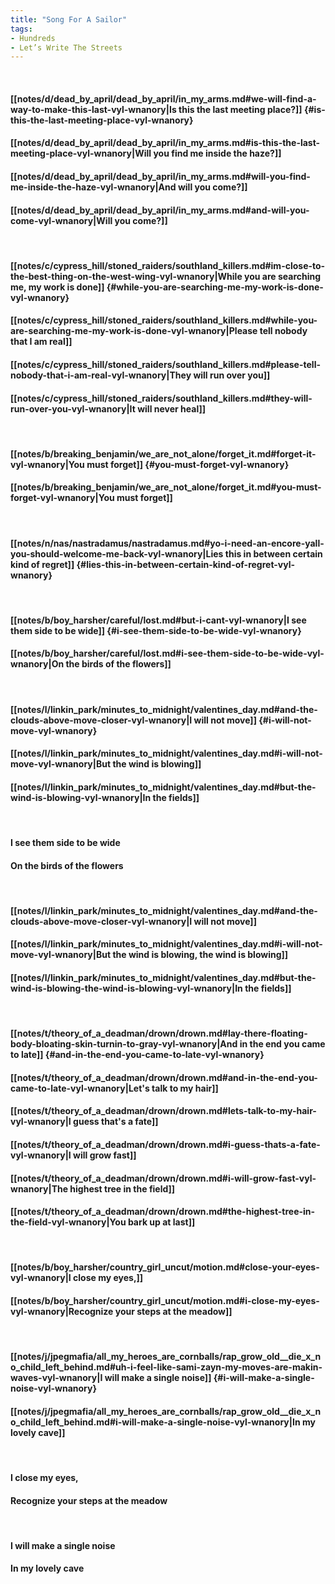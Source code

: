 ```yaml
---
title: "Song For A Sailor"
tags:
- Hundreds
- Let’s Write The Streets
---
```

&nbsp;
#### [[notes/d/dead_by_april/dead_by_april/in_my_arms.md#we-will-find-a-way-to-make-this-last-vyl-wnanory|Is this the last meeting place?]] {#is-this-the-last-meeting-place-vyl-wnanory}
#### [[notes/d/dead_by_april/dead_by_april/in_my_arms.md#is-this-the-last-meeting-place-vyl-wnanory|Will you find me inside the haze?]]
#### [[notes/d/dead_by_april/dead_by_april/in_my_arms.md#will-you-find-me-inside-the-haze-vyl-wnanory|And will you come?]]
#### [[notes/d/dead_by_april/dead_by_april/in_my_arms.md#and-will-you-come-vyl-wnanory|Will you come?]]
&nbsp;
#### [[notes/c/cypress_hill/stoned_raiders/southland_killers.md#im-close-to-the-best-thing-on-the-west-wing-vyl-wnanory|While you are searching me, my work is done]] {#while-you-are-searching-me-my-work-is-done-vyl-wnanory}
#### [[notes/c/cypress_hill/stoned_raiders/southland_killers.md#while-you-are-searching-me-my-work-is-done-vyl-wnanory|Please tell nobody that I am real]]
#### [[notes/c/cypress_hill/stoned_raiders/southland_killers.md#please-tell-nobody-that-i-am-real-vyl-wnanory|They will run over you]]
#### [[notes/c/cypress_hill/stoned_raiders/southland_killers.md#they-will-run-over-you-vyl-wnanory|It will never heal]]
&nbsp;
#### [[notes/b/breaking_benjamin/we_are_not_alone/forget_it.md#forget-it-vyl-wnanory|You must forget]] {#you-must-forget-vyl-wnanory}
#### [[notes/b/breaking_benjamin/we_are_not_alone/forget_it.md#you-must-forget-vyl-wnanory|You must forget]]
&nbsp;
#### [[notes/n/nas/nastradamus/nastradamus.md#yo-i-need-an-encore-yall-you-should-welcome-me-back-vyl-wnanory|Lies this in between certain kind of regret]] {#lies-this-in-between-certain-kind-of-regret-vyl-wnanory}
&nbsp;
#### [[notes/b/boy_harsher/careful/lost.md#but-i-cant-vyl-wnanory|I see them side to be wide]] {#i-see-them-side-to-be-wide-vyl-wnanory}
#### [[notes/b/boy_harsher/careful/lost.md#i-see-them-side-to-be-wide-vyl-wnanory|On the birds of the flowers]]
&nbsp;
#### [[notes/l/linkin_park/minutes_to_midnight/valentines_day.md#and-the-clouds-above-move-closer-vyl-wnanory|I will not move]] {#i-will-not-move-vyl-wnanory}
#### [[notes/l/linkin_park/minutes_to_midnight/valentines_day.md#i-will-not-move-vyl-wnanory|But the wind is blowing]]
#### [[notes/l/linkin_park/minutes_to_midnight/valentines_day.md#but-the-wind-is-blowing-vyl-wnanory|In the fields]]
&nbsp;
#### I see them side to be wide
#### On the birds of the flowers
&nbsp;
#### [[notes/l/linkin_park/minutes_to_midnight/valentines_day.md#and-the-clouds-above-move-closer-vyl-wnanory|I will not move]]
#### [[notes/l/linkin_park/minutes_to_midnight/valentines_day.md#i-will-not-move-vyl-wnanory|But the wind is blowing, the wind is blowing]]
#### [[notes/l/linkin_park/minutes_to_midnight/valentines_day.md#but-the-wind-is-blowing-the-wind-is-blowing-vyl-wnanory|In the fields]]
&nbsp;
#### [[notes/t/theory_of_a_deadman/drown/drown.md#lay-there-floating-body-bloating-skin-turnin-to-gray-vyl-wnanory|And in the end you came to late]] {#and-in-the-end-you-came-to-late-vyl-wnanory}
#### [[notes/t/theory_of_a_deadman/drown/drown.md#and-in-the-end-you-came-to-late-vyl-wnanory|Let's talk to my hair]]
#### [[notes/t/theory_of_a_deadman/drown/drown.md#lets-talk-to-my-hair-vyl-wnanory|I guess that's a fate]]
#### [[notes/t/theory_of_a_deadman/drown/drown.md#i-guess-thats-a-fate-vyl-wnanory|I will grow fast]]
#### [[notes/t/theory_of_a_deadman/drown/drown.md#i-will-grow-fast-vyl-wnanory|The highest tree in the field]]
#### [[notes/t/theory_of_a_deadman/drown/drown.md#the-highest-tree-in-the-field-vyl-wnanory|You bark up at last]]
&nbsp;
#### [[notes/b/boy_harsher/country_girl_uncut/motion.md#close-your-eyes-vyl-wnanory|I close my eyes,]]
#### [[notes/b/boy_harsher/country_girl_uncut/motion.md#i-close-my-eyes-vyl-wnanory|Recognize your steps at the meadow]]
&nbsp;
#### [[notes/j/jpegmafia/all_my_heroes_are_cornballs/rap_grow_old__die_x_no_child_left_behind.md#uh-i-feel-like-sami-zayn-my-moves-are-makin-waves-vyl-wnanory|I will make a single noise]] {#i-will-make-a-single-noise-vyl-wnanory}
#### [[notes/j/jpegmafia/all_my_heroes_are_cornballs/rap_grow_old__die_x_no_child_left_behind.md#i-will-make-a-single-noise-vyl-wnanory|In my lovely cave]]
&nbsp;
#### I close my eyes,
#### Recognize your steps at the meadow
&nbsp;
#### I will make a single noise
#### In my lovely cave
